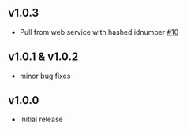 ## v1.0.3

- Pull from web service with hashed idnumber [#10][10]

[10]: https://github.com/lsuits/my_picture/issues/10

## v1.0.1 & v1.0.2

- minor bug fixes

## v1.0.0

- Initial release
